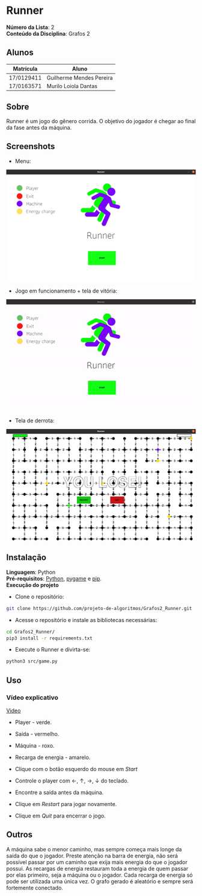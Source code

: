 # Runner

**Número da Lista**: 2<br>
**Conteúdo da Disciplina**: Grafos 2<br>

## Alunos
|Matrícula | Aluno |
| -- | -- |
| 17/0129411  |  Guilherme Mendes Pereira |
| 17/0163571 |  Murilo Loiola Dantas |

## Sobre 
Runner é um jogo do gênero corrida. O objetivo do jogador é chegar ao final da fase antes da máquina.

## Screenshots
* Menu:

![print_menu](src/images/menu2.png)

* Jogo em funcionamento + tela de vitória:

![victory](src/images/game.gif)

* Tela de derrota:

![lose](src/images/lose.png)

## Instalação 
**Linguagem**: Python<br>
**Pré-requisitos**: [Python](https://www.python.org/downloads/), [pygame](https://www.pygame.org/wiki/GettingStarted) e [pip](https://packaging.python.org/tutorials/installing-packages/).<br>
**Execução do projeto** <br>

* Clone o repositório:
```bash
git clone https://github.com/projeto-de-algoritmos/Grafos2_Runner.git
```
* Acesse o repositório e instale as bibliotecas necessárias:
```bash
cd Grafos2_Runner/
pip3 install -r requirements.txt
```
* Execute o Runner e divirta-se:
```bash
python3 src/game.py
```

## Uso 

### Vídeo explicativo
[Video](https://github.com/projeto-de-algoritmos/Grafos2_Runner/blob/master/video_explicacao.mp4)

* Player - verde.
* Saída - vermelho.
* Máquina - roxo.
* Recarga de energia - amarelo.

* Clique com o botão esquerdo do mouse em *Start*
* Controle o player com ←, ↑, →,  ↓ do teclado.
* Encontre a saída antes da máquina.
* Clique em *Restart* para jogar novamente.
* Clique em *Quit* para encerrar o jogo.

## Outros 
A máquina sabe o menor caminho, mas sempre começa mais longe da saída do que o jogador.
Preste atenção na barra de energia, não será possível passar por um caminho que exija mais energia do que o jogador possui. As recargas de energia restauram toda a energia de quem passar por elas primeiro, seja a máquina ou o jogador. Cada recarga de energia só pode ser utilizada uma única vez.
O grafo gerado é aleatório e sempre será fortemente conectado.
